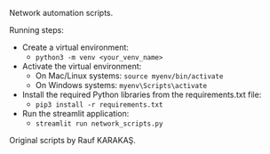 Network automation scripts.

Running steps:
- Create a virtual environment:
  - `python3 -m venv <your_venv_name>`
- Activate the virtual environment:
  - On Mac/Linux systems: `source myenv/bin/activate`
  - On Windows systems: `myenv\Scripts\activate`
- Install the required Python libraries from the requirements.txt file:
  - `pip3 install -r requirements.txt`
- Run the streamlit application:
  - `streamlit run network_scripts.py`

Original scripts by Rauf KARAKAŞ.
